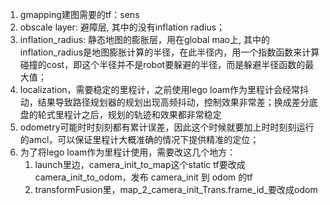 1. gmapping建图需要的tf：sens
2. obscale layer: 避障层, 其中的没有inflation radius；
2. inflation_radius: 静态地图的膨胀层，用在global mao上, 其中的inflation_radius是地图膨胀计算的半径，在此半径内，用一个指数函数来计算碰撞的cost，即这个半径并不是robot要躲避的半径，而是躲避半径函数的最大值；
3. localization，需要稳定的里程计，之前使用lego loam作为里程计会经常抖动，结果导致路径规划器的规划出现高频抖动，控制效果非常差；换成差分底盘的轮式里程计之后，规划的轨迹和效果都非常稳定
4. odometry可能时时刻刻都有累计误差，因此这个时候就要加上时时刻刻运行的amcl，可以保证里程计大概准确的情况下提供精准的定位；
5. 为了将lego loam作为里程计使用，需要改这几个地方：
	1. launch里边，camera_init_to_map这个static tf要改成camera_init_to_odom，发布 camera_init 到 odom 的tf
	2. transformFusion里，map_2_camera_init_Trans.frame_id_要改成odom

